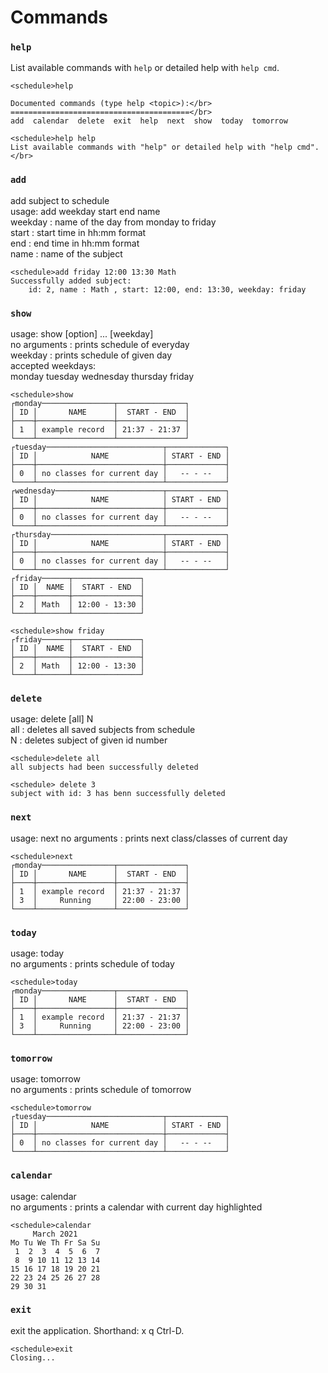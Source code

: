 # Commands
### ```help```
List available commands with ```help``` or detailed help with ```help cmd```.</br>
```console
<schedule>help

Documented commands (type help <topic>):</br>
========================================</br>
add  calendar  delete  exit  help  next  show  today  tomorrow
```
```console
<schedule>help help
List available commands with "help" or detailed help with "help cmd".</br>
```
### ```add```
add subject to schedule</br>
usage: add weekday start end name</br>
weekday        : name of the day from monday to friday</br>
start          : start time in hh:mm format</br>
end            : end time in hh:mm format</br>
name           : name of the subject</br>
```console
<schedule>add friday 12:00 13:30 Math
Successfully added subject: 
    id: 2, name : Math , start: 12:00, end: 13:30, weekday: friday
```
### ```show```
usage: show [option] ... [weekday]</br>
no arguments   : prints schedule of everyday</br>
weekday        : prints schedule of given day</br>
    accepted weekdays:</br>
        monday tuesday wednesday thursday friday</br>
```console
<schedule>show
┌monday────────────────┬───────────────┐
│ ID │       NAME      │  START - END  │
├────┼─────────────────┼───────────────┤
│ 1  │ example record  │ 21:37 - 21:37 │
└────┴─────────────────┴───────────────┘
┌tuesday──────────────────────────┬─────────────┐
│ ID │            NAME            │ START - END │
├────┼────────────────────────────┼─────────────┤
│ 0  │ no classes for current day │   -- - --   │
└────┴────────────────────────────┴─────────────┘
┌wednesday────────────────────────┬─────────────┐
│ ID │            NAME            │ START - END │
├────┼────────────────────────────┼─────────────┤
│ 0  │ no classes for current day │   -- - --   │
└────┴────────────────────────────┴─────────────┘
┌thursday─────────────────────────┬─────────────┐
│ ID │            NAME            │ START - END │
├────┼────────────────────────────┼─────────────┤
│ 0  │ no classes for current day │   -- - --   │
└────┴────────────────────────────┴─────────────┘
┌friday──────┬───────────────┐
│ ID │  NAME │  START - END  │
├────┼───────┼───────────────┤
│ 2  │ Math  │ 12:00 - 13:30 │
└────┴───────┴───────────────┘
```
```console
<schedule>show friday
┌friday──────┬───────────────┐
│ ID │  NAME │  START - END  │
├────┼───────┼───────────────┤
│ 2  │ Math  │ 12:00 - 13:30 │
└────┴───────┴───────────────┘
```
### ```delete```
usage: delete [all] N</br>
all            : deletes all saved subjects from schedule</br>
N              : deletes subject of given id number</br>
```console
<schedule>delete all
all subjects had been successfully deleted
```
```console
<schedule> delete 3
subject with id: 3 has benn successfully deleted
```
### ```next```
usage: next
no arguments   : prints next class/classes of current day
```console
<schedule>next
┌monday────────────────┬───────────────┐
│ ID │       NAME      │  START - END  │
├────┼─────────────────┼───────────────┤
│ 1  │ example record  │ 21:37 - 21:37 │
│ 3  │     Running     │ 22:00 - 23:00 │
└────┴─────────────────┴───────────────┘
```
### ```today```
usage: today</br>
no arguments   : prints schedule of today</br>
```console
<schedule>today
┌monday────────────────┬───────────────┐
│ ID │       NAME      │  START - END  │
├────┼─────────────────┼───────────────┤
│ 1  │ example record  │ 21:37 - 21:37 │
│ 3  │     Running     │ 22:00 - 23:00 │
└────┴─────────────────┴───────────────┘
```
### ```tomorrow```
usage: tomorrow</br>
no arguments   : prints schedule of tomorrow</br>
```console
<schedule>tomorrow
┌tuesday──────────────────────────┬─────────────┐
│ ID │            NAME            │ START - END │
├────┼────────────────────────────┼─────────────┤
│ 0  │ no classes for current day │   -- - --   │
└────┴────────────────────────────┴─────────────┘
```
### ```calendar```
usage: calendar</br>
no arguments   : prints a calendar with current day highlighted
```console
<schedule>calendar
     March 2021
Mo Tu We Th Fr Sa Su
 1  2  3  4  5  6  7
 8  9 10 11 12 13 14
15 16 17 18 19 20 21
22 23 24 25 26 27 28
29 30 31
```
### ```exit```
exit the application. Shorthand: x q Ctrl-D.
```console
<schedule>exit
Closing...
```